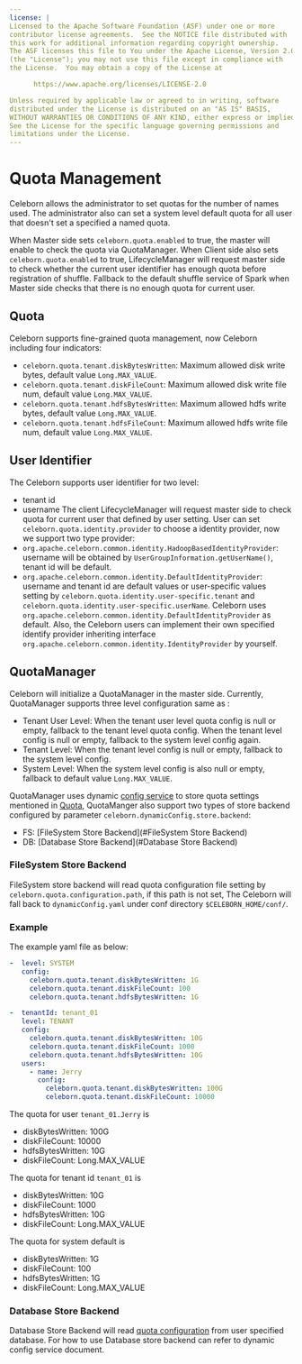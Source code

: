 ```yaml
---
license: |
Licensed to the Apache Software Foundation (ASF) under one or more
contributor license agreements.  See the NOTICE file distributed with
this work for additional information regarding copyright ownership.
The ASF licenses this file to You under the Apache License, Version 2.0
(the "License"); you may not use this file except in compliance with
the License.  You may obtain a copy of the License at

      https://www.apache.org/licenses/LICENSE-2.0

Unless required by applicable law or agreed to in writing, software
distributed under the License is distributed on an "AS IS" BASIS,
WITHOUT WARRANTIES OR CONDITIONS OF ANY KIND, either express or implied.
See the License for the specific language governing permissions and
limitations under the License.
---
```


Quota Management
===

Celeborn allows the administrator to set quotas for the number of names used.
The administrator also can set a system level default quota for all user that 
doesn't set a specified a named quota.

When Master side sets `celeborn.quota.enabled` to true, the master will enable
to check the quota via QuotaManager. When Client side also sets `celeborn.quota.enabled`
to true, LifecycleManager will request master side to check whether the current user identifier
has enough quota before registration of shuffle. Fallback to the default shuffle service
of Spark when Master side checks that there is no enough quota for current user.

## Quota
Celeborn supports fine-grained quota management, now Celeborn including four indicators:
- `celeborn.quota.tenant.diskBytesWritten`: Maximum allowed disk write bytes, default value `Long.MAX_VALUE`.
- `celeborn.quota.tenant.diskFileCount`: Maximum allowed disk write file num, default value `Long.MAX_VALUE`.
- `celeborn.quota.tenant.hdfsBytesWritten`: Maximum allowed hdfs write bytes, default value `Long.MAX_VALUE`.
- `celeborn.quota.tenant.hdfsFileCount`: Maximum allowed hdfs write file num, default value `Long.MAX_VALUE`.

## User Identifier
The Celeborn supports user identifier for two level:
  - tenant id
  - username
The client LifecycleManager will request master side to check quota for current user that defined by user setting.
User can set `celeborn.quota.identity.provider` to choose a identity provider, now we support two type provider:
  - `org.apache.celeborn.common.identity.HadoopBasedIdentityProvider`: username will be obtained by `UserGroupInformation.getUserName()`, tenant id will be default.
  - `org.apache.celeborn.common.identity.DefaultIdentityProvider`: username and tenant id are default values or user-specific values setting by `celeborn.quota.identity.user-specific.tenant` and `celeborn.quota.identity.user-specific.userName`.
Celeborn uses `org.apache.celeborn.common.identity.DefaultIdentityProvider` as default. 
Also, the Celeborn users can implement their own specified identify provider inheriting interface `org.apache.celeborn.common.identity.IdentityProvider` by yourself.

## QuotaManager
Celeborn will initialize a QuotaManager in the master side. Currently, QuotaManager supports three level configuration same as : 
  - Tenant User Level: When the tenant user level quota config is null or empty, fallback to the tenant level quota config. When the tenant level config is null or empty, fallback to the system level config again.
  - Tenant Level: When the tenant level config is null or empty, fallback to the system level config.
  - System Level: When the system level config is also null or empty, fallback to default value `Long.MAX_VALUE`.

QuotaManager uses dynamic [config service](#) to store quota settings mentioned in [Quota](#Quota),
QuotaManger also support two types of store backend configured by parameter `celeborn.dynamicConfig.store.backend`:
  - FS: [FileSystem Store Backend](#FileSystem Store Backend)
  - DB: [Database Store Backend](#Database Store Backend)

### FileSystem Store Backend
FileSystem store backend will read quota configuration file setting by 
`celeborn.quota.configuration.path`, if this path is not set,
The Celeborn will fall back to `dynamicConfig.yaml` under conf directory `$CELEBORN_HOME/conf/`.

### Example
The example yaml file as below:
```yaml
-  level: SYSTEM
   config:
     celeborn.quota.tenant.diskBytesWritten: 1G
     celeborn.quota.tenant.diskFileCount: 100
     celeborn.quota.tenant.hdfsBytesWritten: 1G

-  tenantId: tenant_01
   level: TENANT
   config:
     celeborn.quota.tenant.diskBytesWritten: 10G
     celeborn.quota.tenant.diskFileCount: 1000
     celeborn.quota.tenant.hdfsBytesWritten: 10G
   users:
     - name: Jerry
       config:
         celeborn.quota.tenant.diskBytesWritten: 100G
         celeborn.quota.tenant.diskFileCount: 10000
```

The quota for user `tenant_01.Jerry` is
  - diskBytesWritten: 100G
  - diskFileCount: 10000
  - hdfsBytesWritten: 10G
  - diskFileCount: Long.MAX_VALUE

The quota for tenant id `tenant_01` is
  - diskBytesWritten: 10G
  - diskFileCount: 1000
  - hdfsBytesWritten: 10G
  - diskFileCount: Long.MAX_VALUE

The quota for system default is
  - diskBytesWritten: 1G
  - diskFileCount: 100
  - hdfsBytesWritten: 1G
  - diskFileCount: Long.MAX_VALUE 

### Database Store Backend
Database Store Backend will read [quota configuration](#Quota) from user specified database.
For how to use Database store backend can refer to dynamic config service document.

